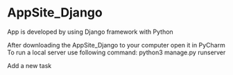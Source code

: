 # AppSite_Django

App is developed by using Django framework with Python

After downloading the AppSite_Django to your computer open it in PyCharm
To run a local server use following command:
  python3 manage.py runserver    

Add a new task
